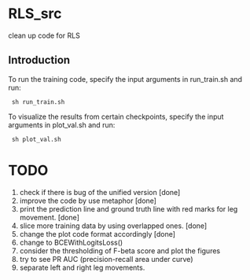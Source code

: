 # RLS_src
clean up code for RLS

## Introduction

To run the training code, specify the input arguments in run_train.sh and run:

<code> sh run_train.sh </code>

To visualize the results from certain checkpoints, specify the input arguments in plot_val.sh and run:

<code> sh plot_val.sh </code>


# TODO
1. check if there is bug of the unified version [done]
2. improve the code by use metaphor [done]
3. print the prediction line and ground truth line with red marks for leg movement. [done]
4. slice more training data by using overlapped ones. [done]
5. change the plot code format accordingly [done]
6. change to BCEWithLogitsLoss()
7. consider the thresholding of F-beta score and plot the figures
8. try to see PR AUC (precision-recall area under curve)
6. separate left and right leg movements.